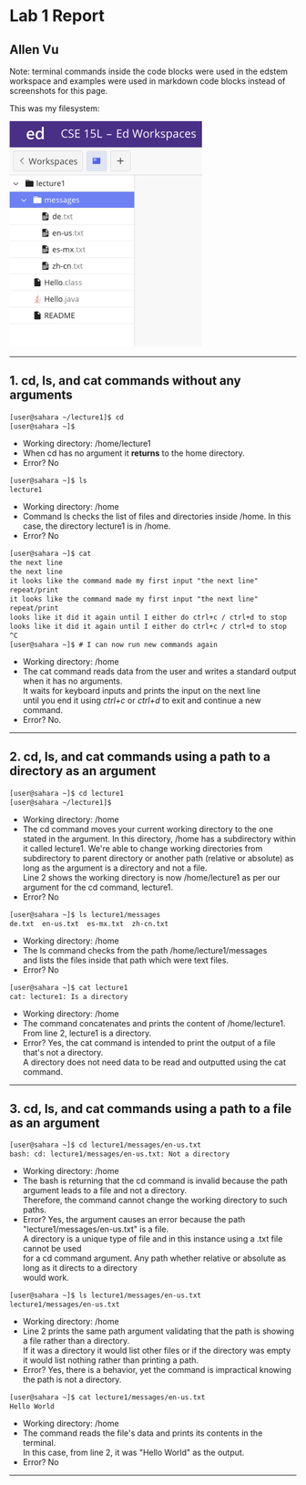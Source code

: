 # Lab 1 Report  
## Allen Vu     
Note: terminal commands inside the code blocks were used in the edstem workspace and examples were used in markdown code blocks instead of screenshots for this page. 

This was my filesystem:

![Image](lab1_workspace.png)  

---  
## 1. cd, ls, and cat commands without any arguments  
```
[user@sahara ~/lecture1]$ cd
[user@sahara ~]$ 
```
- Working directory: /home/lecture1    
- When cd has no argument it **returns** to the home directory.  
- Error? No


```
[user@sahara ~]$ ls
lecture1
```
- Working directory: /home     
- Command ls checks the list of files and directories inside /home. In this case, the directory lecture1 is in /home.  
- Error? No


```
[user@sahara ~]$ cat
the next line
the next line
it looks like the command made my first input "the next line" repeat/print       
it looks like the command made my first input "the next line" repeat/print
looks like it did it again until I either do ctrl+c / ctrl+d to stop  
looks like it did it again until I either do ctrl+c / ctrl+d to stop  
^C
[user@sahara ~]$ # I can now run new commands again
```
- Working directory: /home   
- The cat command reads data from the user and writes a standard output when it has no arguments.      
It waits for keyboard inputs and prints the input on the next line  
until you end it using *ctrl+c* or *ctrl+d* to exit and continue a new command.  
- Error? No. 

---  
## 2. cd, ls, and cat commands using a path to a directory as an argument    
```
[user@sahara ~]$ cd lecture1
[user@sahara ~/lecture1]$
```
- Working directory: /home  
- The cd command moves your current working directory to the one stated in the argument.
  In this directory, /home has a subdirectory within it called lecture1.
  We're able to change working directories from subdirectory to parent directory
  or another path (relative or absolute) as long as the argument is a directory and not a file.    
  Line 2 shows the working directory is now /home/lecture1 as per our argument for the cd command, lecture1.  
- Error? No


```
[user@sahara ~]$ ls lecture1/messages
de.txt  en-us.txt  es-mx.txt  zh-cn.txt
```
- Working directory: /home    
- The ls command checks from the path /home/lecture1/messages   
and lists the files inside that path which were text files.  
- Error? No


```
[user@sahara ~]$ cat lecture1
cat: lecture1: Is a directory
```
- Working directory: /home     
- The command concatenates and prints the content of /home/lecture1.  
From line 2, lecture1 is a directory.  
- Error? Yes, the cat command is intended to print the output of a file that's not a directory.  
         A directory does not need data to be read and outputted using the cat command.  

---  
## 3. cd, ls, and cat commands using a path to a file as an argument  
```
[user@sahara ~]$ cd lecture1/messages/en-us.txt
bash: cd: lecture1/messages/en-us.txt: Not a directory
```
- Working directory: /home
- The bash is returning that the cd command is invalid because the path argument leads to a file and not a directory.   
  Therefore, the command cannot change the working directory to such paths.  
- Error? Yes, the argument causes an error because the path "lecture1/messages/en-us.txt" is a file.  
         A directory is a unique type of file and in this instance using a .txt file cannot be used  
         for a cd command argument. Any path whether relative or absolute as long as it directs to a directory  
         would work.  

```
[user@sahara ~]$ ls lecture1/messages/en-us.txt
lecture1/messages/en-us.txt
```
- Working directory: /home    
- Line 2 prints the same path argument validating that the path is showing a file rather than a directory.  
If it was a directory it would list other files or if the directory was empty it would list nothing rather than printing a path.   
- Error? Yes, there is a behavior, yet the command is impractical knowing the path is not a directory.


```
[user@sahara ~]$ cat lecture1/messages/en-us.txt
Hello World
```
- Working directory: /home     
- The command reads the file's data and prints its contents in the terminal.    
In this case, from line 2, it was "Hello World" as the output.  
- Error? No  

---
